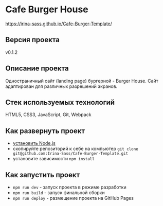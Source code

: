 # Cafe Burger House

https://irina-sass.github.io/Cafe-Burger-Template/

## Версия проекта

v0.1.2

## Описание проекта

Одностраничный сайт (landing page) бургерной - Burger House. Сайт адаптирован для различных разрешений экранов.

## Стек используемых технологий

HTML5, CSS3, JavaScript, Git, Webpack

## Как развернуть проект

- [установить Node.js](https://nodejs.org/en/download/)
- скопируйте репозиторий к себе на компьютер
  `git clone git@github.com:Irina-Sass/Cafe-Burger-Template.git`
- установите зависимости
  `npm install`

## Как запустить проект

- `npm run dev` - запуск проекта в режиме разработки
- `npm run build` - запуск финальной сборки
- `npm run deploy` - размещение проекта на GitHub Pages
